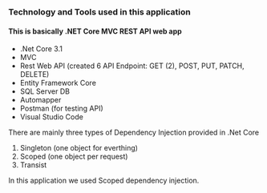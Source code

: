 
### Technology and Tools used in this application
#### This is basically .NET Core MVC REST API web app
- .Net Core 3.1
- MVC
- Rest Web API (created 6 API Endpoint: GET (2), POST, PUT, PATCH, DELETE)
- Entity Framework Core
- SQL Server DB
- Automapper
- Postman (for testing API)
- Visual Studio Code

There are mainly three types of Dependency Injection provided in .Net Core
1. Singleton (one object for everthing)
2. Scoped (one object per request)
3. Transist 

In this application we used Scoped dependency injection.



